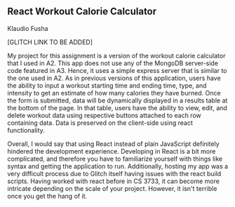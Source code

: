 ## React Workout Calorie Calculator

Klaudio Fusha

[GLITCH LINK TO BE ADDED]

My project for this assignment is a version of the workout calorie calculator that I used in A2. This app does not use any of the MongoDB server-side code featured in A3. Hence, it uses a simple express server that is similar to the one used in A2. As in previous versions of this application, users have the ability to input a workout starting time and ending time, type, and intensity to get an estimate of how many calories they have burned. Once the form is submitted, data will be dynamically displayed in a results table at the bottom of the page. In that table, users have the ability to view, edit, and delete workout data using respective buttons attached to each row containing data. Data is preserved on the client-side using react functionality.

Overall, I would say that using React instead of plain JavaScript definitely hindered the development experience. Developing in React is a bit more complicated, and therefore you have to familiarize yourself with things like syntax and getting the application to run. Additionally, hosting my app was a very difficult process due to Glitch itself having issues with the react build scripts. Having worked with react before in CS 3733, it can become more intricate depending on the scale of your project. However, it isn't terrible once you get the hang of it.